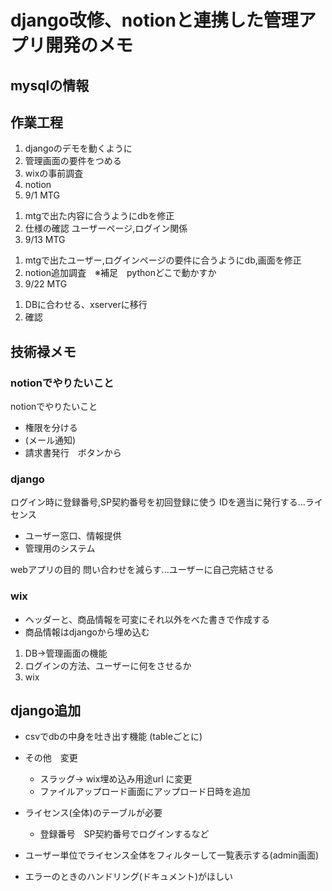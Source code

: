 # django改修、notionと連携した管理アプリ開発のメモ

## mysqlの情報

<!--
port 3305
port !Ae9d9f16
admin
aa@gmail.com
e9d9f16
-->

## 作業工程

1. djangoのデモを動くように
2. 管理画面の要件をつめる
3. wixの事前調査
4. notion
5. 9/1 MTG

<!-- -------------------- -->

1. mtgで出た内容に合うようにdbを修正
2. 仕様の確認 ユーザーページ,ログイン関係
3. 9/13 MTG

<!-- -------------------- -->

1. mtgで出たユーザー,ログインページの要件に合うようにdb,画面を修正
2. notion追加調査　※補足　pythonどこで動かすか
3. 9/22 MTG

<!-- -------------------- -->

1. DBに合わせる、xserverに移行
2. 確認

## 技術禄メモ

### notionでやりたいこと

notionでやりたいこと

- 権限を分ける
- (メール通知)
- 請求書発行　ボタンから

### django

ログイン時に登録番号,SP契約番号を初回登録に使う
IDを適当に発行する...ライセンス

- ユーザー窓口、情報提供
- 管理用のシステム

webアプリの目的
問い合わせを減らす...ユーザーに自己完結させる

### wix

- ヘッダーと、商品情報を可変にそれ以外をべた書きで作成する
- 商品情報はdjangoから埋め込む

1. DB->管理画面の機能
2. ログインの方法、ユーザーに何をさせるか
3. wix

## django追加

- csvでdbの中身を吐き出す機能 (tableごとに)

- その他　変更
  - スラッグ-> wix埋め込み用途url に変更
  - ファイルアップロード画面にアップロード日時を追加

- ライセンス(全体)のテーブルが必要
  - 登録番号　SP契約番号でログインするなど

- ユーザー単位でライセンス全体をフィルターして一覧表示する(admin画面)

- エラーのときのハンドリング(ドキュメント)がほしい
